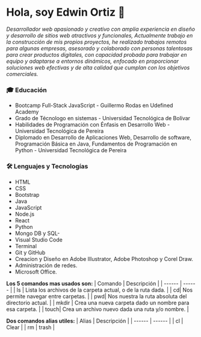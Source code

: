 # Hola, soy Edwin Ortiz 👋

*Desarrollador web apasionado y creativo con amplia experiencia en diseño y desarrollo de sitios web atractivos y funcionales, Actualmente trabajo en la construcción de mis propios proyectos, he realizado trabajos remotos para algunas empresas, asesorado y colaborado con personas talentosas para crear productos digitales, con capacidad probada para trabajar en equipo y adaptarse a entornos dinámicos, enfocado en proporcionar soluciones web efectivas y de alta calidad que cumplan con los objetivos comerciales.*

### 🎓 Educación
- Bootcamp Full-Stack JavaScript - Guillermo Rodas en Udefined Academy
- Grado de Técnologo en sistemas - Universidad Tecnológica de Bolívar
- Habilidades de Programación con Énfasis en Desarrollo Web - Universidad Tecnológica de Pereira
- Diplomado en Desarrollo de Aplicaciones Web, Desarrollo de software, Programación Básica en Java, Fundamentos de Programación en Python - Universidad Tecnológica de Pereira

### 🛠️ Lenguajes y Tecnologías
- HTML
- CSS
- Bootstrap
- Java
- JavaScript
- Node.js
- React
- Python 
- Mongo DB y SQL- 
- Visual Studio Code
- Terminal
- Git y GitHub
- Creacion y Diseño en Adobe Illustrator, Adobe Photoshop y Corel Draw.
- Administración de redes.
- Microsoft Office.

**Los 5 comandos mas usados son:**
| Comando | Descripción |
| ------ | ------ |
| ls | Lista los archivos de la carpeta actual, o de la ruta dada. |
| cd| Nos permite navegar entre carpetas. |
| pwd| Nos nuestra la ruta absoluta del directorio actual. |
| mkdir | Crea una nueva carpeta dado un nombre para esa carpeta. |
| touch| Crea un archivo nuevo dada una ruta y/o nombre. |

**Dos comandos alias utiles:**
| Alias	| Descripción |
| ------ | ------ |
|  cl  |  Clear  |
|  rm  |  trash  |
